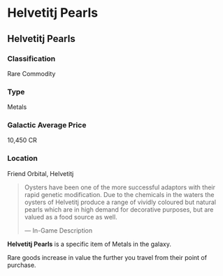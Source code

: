 # Helvetitj Pearls
## Helvetitj Pearls

		

### Classification

Rare Commodity

### Type

Metals

### Galactic Average Price

10,450 CR

### Location

Friend Orbital, Helvetitj

> 
> 
> Oysters have been one of the more successful adaptors with their rapid genetic modification. Due to the chemicals in the waters the oysters of Helvetitj produce a range of vividly coloured but natural pearls which are in high demand for decorative purposes, but are valued as a food source as well.
> 
> 
> — In-Game Description
> 

**Helvetitj Pearls** is a specific item of Metals in the galaxy.

Rare goods increase in value the further you travel from their point of purchase.